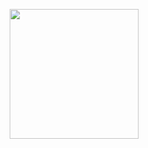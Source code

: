 <p align="right">
<img src="https://media.giphy.com/media/M9gbBd9nbDrOTu1Mqx/giphy.gif" width="230">
</p>

